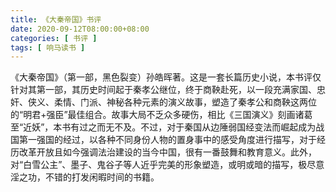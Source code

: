 ```yaml
---
title: 《大秦帝国》书评
date: 2020-09-12T08:00:00+08:00
categories: [ 书评 ]
tags: [ 响马读书 ]
---
```


《大秦帝国》（第一部，黑色裂变）孙皓晖著。这是一套长篇历史小说，本书评仅针对其第一部，其历史时间起于秦孝公继位，终于商鞅赴死，以一段充满家国、忠奸、侠义、柔情、门派、神秘各种元素的演义故事，塑造了秦孝公和商鞅这两位的“明君+强臣”最佳组合。故事大局不乏众多硬伤，相比《三国演义》刻画诸葛至“近妖”，本书有过之而无不及。不过，对于秦国从边陲弱国经变法而崛起成为战国第一强国的经过，以各种不同身份人物的置身事中的感受角度进行描写，对于经历改革开放且如今强调法治建设的当今中国，很有一番鼓舞和教育意义。此外，对“白雪公主”、墨子、鬼谷子等人近乎完美的形象塑造，或明或暗的描写，极尽意淫之功，不错的打发闲暇时间的书籍。
